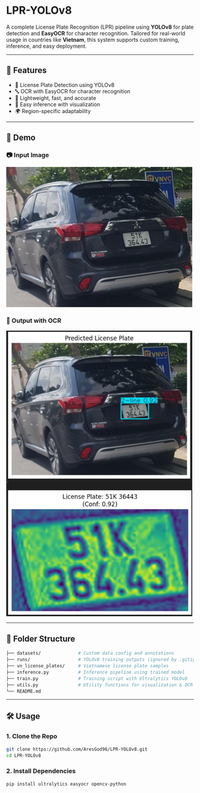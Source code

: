 # LPR-YOLOv8

A complete License Plate Recognition (LPR) pipeline using **YOLOv8** for plate detection and **EasyOCR** for character recognition. Tailored for real-world usage in countries like **Vietnam**, this system supports custom training, inference, and easy deployment.

---

## 🚀 Features

- 📸 License Plate Detection using YOLOv8
- 🔤 OCR with EasyOCR for character recognition
- 🧠 Lightweight, fast, and accurate
- 🧪 Easy inference with visualization
- 🌍 Region-specific adaptability

---

## 📸 Demo

### 📷 Input Image

<img src="assets/Dieu_0017.png" width="500"/>

### 🧾 Output with OCR

<img src="assets/output_ocr.png" width="500"/>

---

## 📁 Folder Structure
```bash
├── datasets/              # Custom data config and annotations
├── runs/                  # YOLOv8 training outputs (ignored by .gitignore)
├── vn_license_plates/     # Vietnamese license plate samples
├── inference.py           # Inference pipeline using trained model
├── train.py               # Training script with Ultralytics YOLOv8
├── utils.py               # Utility functions for visualization & OCR
└── README.md
```
---

## 🛠️ Usage

### 1. Clone the Repo

```bash
git clone https://github.com/AresGod96/LPR-YOLOv8.git
cd LPR-YOLOv8
```
### 2. Install Dependencies
```bash
pip install ultralytics easyocr opencv-python
```